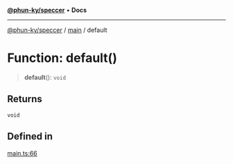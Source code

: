 [**@phun-ky/speccer**](../../README.md) • **Docs**

***

[@phun-ky/speccer](../../README.md) / [main](../README.md) / default

# Function: default()

> **default**(): `void`

## Returns

`void`

## Defined in

[main.ts:66](https://github.com/phun-ky/speccer/blob/main/src/main.ts#L66)
